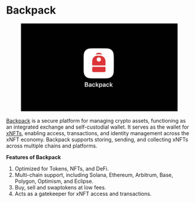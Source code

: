 # Backpack

<figure><img src="../../.gitbook/assets/image.png" alt=""><figcaption></figcaption></figure>

[Backpack](https://backpack.app/) is a secure platform for managing crypto assets, functioning as an integrated exchange and self-custodial wallet. It serves as the wallet for [xNFTs](https://developers.moralis.com/xnft-what-is-an-xnft-executable-nft/), enabling access, transactions, and identity management across the xNFT economy. Backpack supports storing, sending, and collecting xNFTs across multiple chains and platforms.

**Features of Backpack**

1. Optimized for Tokens, NFTs, and DeFi.
2. Multi-chain support, including Solana, Ethereum, Arbitrum, Base, Polygon, Optimism, and Eclipse.
3. Buy, sell and swaptokens at low fees.
4. Acts as a gatekeeper for xNFT access and transactions.
